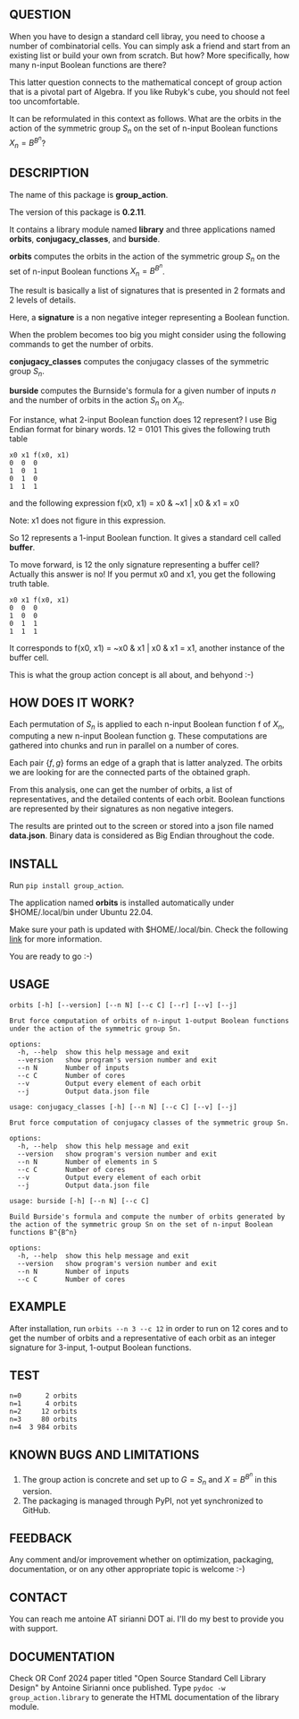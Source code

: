 ## QUESTION
When you have to design a standard cell libray, you need to choose a number of combinatorial cells.
You can simply ask a friend and start from an existing list or build your own from scratch.
But how? More specifically, how many n-input Boolean functions are there?

This latter question connects to the mathematical concept of group action that is a pivotal part of Algebra.
If you like Rubyk's cube, you should not feel too uncomfortable.

It can be reformulated in this context as follows.
What are the orbits in the action of the symmetric group $S_n$ on the set of n-input Boolean functions $X_n=B^{B^n}$?

## DESCRIPTION
The name of this package is **group_action**.

The version of this package is **0.2.11**.

It contains a library module named **library** and three applications named **orbits**, **conjugacy_classes**, and **burside**.

**orbits** computes the orbits in the action of the symmetric group $S_n$ on the set of n-input Boolean functions $X_n=B^{B^n}$.

The result is basically a list of signatures that is presented in 2 formats and 2 levels of details.

Here, a **signature** is a non negative integer representing a Boolean function.

When the problem becomes too big you might consider using the following commands to get the number of orbits.

**conjugacy_classes** computes the conjugacy classes of the symmetric group $S_n$.

**burside** computes the Burnside's formula for a given number of inputs $n$ and the number of orbits in the action $S_n$ on $X_n$.

For instance, what 2-input Boolean function does 12 represent?
I use Big Endian format for binary words.
12 = 0101
This gives the following truth table
```
x0 x1 f(x0, x1)
0  0  0
1  0  1
0  1  0
1  1  1
```
and the following expression
f(x0, x1) = x0 & ~x1 | x0 & x1 = x0

Note: x1 does not figure in this expression.

So 12 represents a 1-input Boolean function.
It gives a standard cell called **buffer**.

To move forward, is 12 the only signature representing a buffer cell?
Actually this answer is no!
If you permut x0 and x1, you get the following truth table.
```
x0 x1 f(x0, x1)
0  0  0
1  0  0
0  1  1
1  1  1
```
It corresponds to f(x0, x1) = ~x0 & x1 | x0 & x1 = x1, another instance of the buffer cell.

This is what the group action concept is all about, and behyond :-)

## HOW DOES IT WORK?
Each permutation of $S_n$ is applied to each n-input Boolean function f of $X_n$, computing a new n-input Boolean function g.
These computations are gathered into chunks and run in parallel on a number of cores.

Each pair $\lbrace f, g \rbrace$ forms an edge of a graph that is latter analyzed.
The orbits we are looking for are the connected parts of the obtained graph.

From this analysis, one can get the number of orbits, a list of representatives, and the detailed contents of each orbit.
Boolean functions are represented by their signatures as non negative integers.

The results are printed out to the screen or stored into a json file named **data.json**.
Binary data is considered as Big Endian throughout the code.

## INSTALL
Run ```pip install group_action```.

The application named **orbits** is installed automatically under $HOME/.local/bin under Ubuntu 22.04.

Make sure your path is updated with $HOME/.local/bin.
Check the following [link](https://askubuntu.com/questions/1144231/home-local-bin-not-in-path-for-ubuntu-19-04) for more information. 

You are ready to go :-)

## USAGE
```
orbits [-h] [--version] [--n N] [--c C] [--r] [--v] [--j]

Brut force computation of orbits of n-input 1-output Boolean functions under the action of the symmetric group Sn.

options:
  -h, --help  show this help message and exit
  --version   show program's version number and exit
  --n N       Number of inputs
  --c C       Number of cores
  --v         Output every element of each orbit
  --j         Output data.json file
```

```
usage: conjugacy_classes [-h] [--n N] [--c C] [--v] [--j]

Brut force computation of conjugacy classes of the symmetric group Sn.

options:
  -h, --help  show this help message and exit
  --version   show program's version number and exit
  --n N       Number of elements in S
  --c C       Number of cores
  --v         Output every element of each orbit
  --j         Output data.json file
```

```
usage: burside [-h] [--n N] [--c C]

Build Burside's formula and compute the number of orbits generated by the action of the symmetric group Sn on the set of n-input Boolean
functions B^{B^n}

options:
  -h, --help  show this help message and exit
  --version   show program's version number and exit
  --n N       Number of inputs
  --c C       Number of cores
```

## EXAMPLE
After installation, run ```orbits --n 3 --c 12``` in order to run on 12 cores and to get the number of orbits and a representative of each orbit as an integer signature for 3-input, 1-output Boolean functions.

## TEST
```
n=0      2 orbits
n=1      4 orbits
n=2     12 orbits
n=3     80 orbits
n=4  3 984 orbits
```
## KNOWN BUGS AND LIMITATIONS
1. The group action is concrete and set up to $G=S_n$ and $X=B^{B^n}$ in this version.
2. The packaging is managed through PyPI, not yet synchronized to GitHub.

## FEEDBACK
Any comment and/or improvement whether on optimization, packaging, documentation, or on any other appropriate topic is welcome :-)

## CONTACT
You can reach me antoine AT sirianni DOT ai.
I'll do my best to provide you with support.

## DOCUMENTATION
Check OR Conf 2024 paper titled "Open Source Standard Cell Library Design" by Antoine Sirianni once published.
Type ```pydoc -w group_action.library``` to generate the HTML documentation of the library module.
